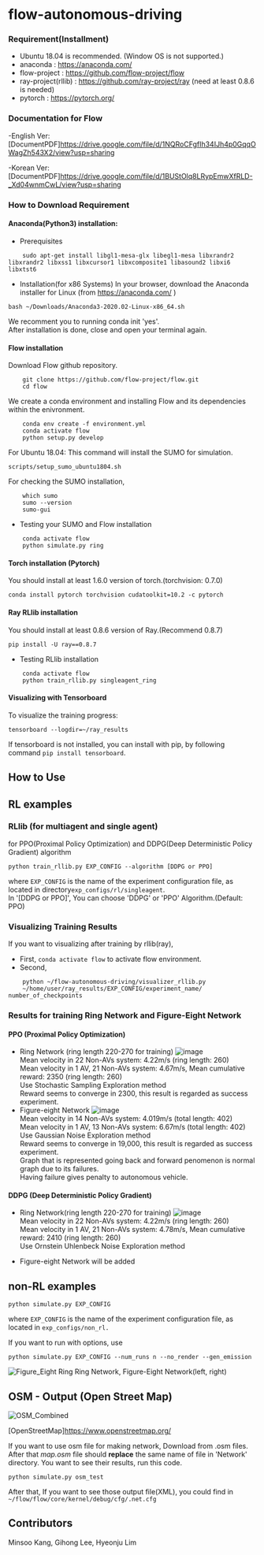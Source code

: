 # flow-autonomous-driving

### Requirement(Installment)
- Ubuntu 18.04 is recommended. (Window OS is not supported.)
- anaconda : https://anaconda.com/
- flow-project : https://github.com/flow-project/flow
- ray-project(rllib) : https://github.com/ray-project/ray (need at least 0.8.6 is needed)
- pytorch : https://pytorch.org/

### Documentation for Flow
-English Ver: [DocumentPDF]https://drive.google.com/file/d/1NQRoCFgfIh34IJh4p0GqqOWagZh543X2/view?usp=sharing

-Korean Ver: [DocumentPDF]https://drive.google.com/file/d/1BUStOlq8LRypEmwXfRLD-_Xd04wnmCwL/view?usp=sharing

### How to Download Requirement
#### Anaconda(Python3) installation:
- Prerequisites
```shell script
    sudo apt-get install libgl1-mesa-glx libegl1-mesa libxrandr2 libxrandr2 libxss1 libxcursor1 libxcomposite1 libasound2 libxi6 libxtst6
```
- Installation(for x86 Systems)
In your browser, download the Anaconda installer for Linux (from https://anaconda.com/ )
``` shell script
bash ~/Downloads/Anaconda3-2020.02-Linux-x86_64.sh
```
We recomment you to running conda init 'yes'.<br/>
After installation is done, close and open your terminal again.<br/>


#### Flow installation
Download Flow github repository.
```shell script
    git clone https://github.com/flow-project/flow.git
    cd flow
``` 
We create a conda environment and installing Flow and its dependencies within the enivronment.
```shell script
    conda env create -f environment.yml
    conda activate flow
    python setup.py develop
```
For Ubuntu 18.04: This command will install the SUMO for simulation.<br/>
```shell script
scripts/setup_sumo_ubuntu1804.sh
```
For checking the SUMO installation,
```shell script
    which sumo
    sumo --version
    sumo-gui
```
- Testing your SUMO and Flow installation
```shell script
    conda activate flow
    python simulate.py ring
```


#### Torch installation (Pytorch)
You should install at least 1.6.0 version of torch.(torchvision: 0.7.0)
```shell script
conda install pytorch torchvision cudatoolkit=10.2 -c pytorch
```


#### Ray RLlib installation
You should install at least 0.8.6 version of Ray.(Recommend 0.8.7)<br/>
```shell script
pip install -U ray==0.8.7
```
- Testing RLlib installation
```shell script
    conda activate flow
    python train_rllib.py singleagent_ring
```


#### Visualizing with Tensorboard
To visualize the training progress:<br/>
```shell script
tensorboard --logdir=~/ray_results
```
If tensorboard is not installed, you can install with pip, by following command `pip install tensorboard`.


## How to Use

## RL examples
### RLlib (for multiagent and single agent)

for PPO(Proximal Policy Optimization) and DDPG(Deep Deterministic Policy Gradient) algorithm
```shell script
python train_rllib.py EXP_CONFIG --algorithm [DDPG or PPO]
```

where `EXP_CONFIG` is the name of the experiment configuration file, as located in directory`exp_configs/rl/singleagent`.<br/>
In '[DDPG or PPO]', You can choose 'DDPG' or 'PPO' Algorithm.(Default: PPO)

### Visualizing Training Results
If you want to visualizing after training by rllib(ray), 
- First, ```conda activate flow``` to activate flow environment.
- Second,
```shell script
    python ~/flow-autonomous-driving/visualizer_rllib.py 
    ~/home/user/ray_results/EXP_CONFIG/experiment_name/ number_of_checkpoints
```
### Results for training Ring Network and Figure-Eight Network
#### PPO (Proximal Policy Optimization)
- Ring Network (ring length 220-270 for training)
![image](https://user-images.githubusercontent.com/59332148/91409511-78e5b780-e880-11ea-8d57-6f1d3008694a.png) <br/>
Mean velocity in 22 Non-AVs system: 4.22m/s (ring length: 260)<br/>
Mean velocity in 1 AV, 21 Non-AVs system: 4.67m/s, Mean cumulative reward: 2350 (ring length: 260) <br/>
 Use Stochastic Sampling Exploration method<br/>
 Reward seems to converge in 2300, this result is regarded as success experiment.
- Figure-eight Network
![image](https://user-images.githubusercontent.com/59332148/91409219-1ab8d480-e880-11ea-8331-7eabc58afef2.png) <br/>
Mean velocity in 14 Non-AVs system: 4.019m/s (total length: 402)<br/>
Mean velocity in 1 AV, 13 Non-AVs system: 6.67m/s (total length: 402)<br/>
 Use Gaussian Noise Exploration method<br/>
 Reward seems to converge in 19,000, this result is regarded as success experiment.<br/>
 Graph that is represented going back and forward penomenon is normal graph due to its failures.<br/>
 Having failure gives penalty to autonomous vehicle.<br/>
#### DDPG (Deep Deterministic Policy Gradient)
- Ring Network(ring length 220-270 for training)
![image](https://user-images.githubusercontent.com/59332148/91408962-b0079900-e87f-11ea-95b3-020a5809e746.png) <br/>
 Mean velocity in 22 Non-AVs system: 4.22m/s (ring length: 260)<br/>
 Mean velocity in 1 AV, 21 Non-AVs system: 4.78m/s, Mean cumulative reward: 2410 (ring length: 260) <br/>
 Use Ornstein Uhlenbeck Noise Exploration method<br/>
 
- Figure-eight Network
will be added

## non-RL examples

```shell script
python simulate.py EXP_CONFIG
```

where `EXP_CONFIG` is the name of the experiment configuration file, as located in `exp_configs/non_rl.`

If you want to run with options, use
```shell script
python simulate.py EXP_CONFIG --num_runs n --no_render --gen_emission
```
![Figure_Eight Ring](https://user-images.githubusercontent.com/59332148/91126855-f1f9d900-e6df-11ea-96ec-b3a5ee49b917.png)
    Ring Network, Figure-Eight Network(left, right)
## OSM - Output (Open Street Map)
![OSM_Combined](https://user-images.githubusercontent.com/59332148/91114406-ccaaa200-e6c2-11ea-932b-cfc2f18a6669.png)

[OpenStreetMap]https://www.openstreetmap.org/ 

If you want to use osm file for making network, Download from .osm files. After that _map.osm_ file should **replace** the same name of file in 'Network' directory.
You want to see their results, run this code.

```shell script
python simulate.py osm_test
```

After that, If you want to see those output file(XML), you could find in `~/flow/flow/core/kernel/debug/cfg/.net.cfg`



## Contributors
Minsoo Kang, 
Gihong Lee, 
Hyeonju Lim
